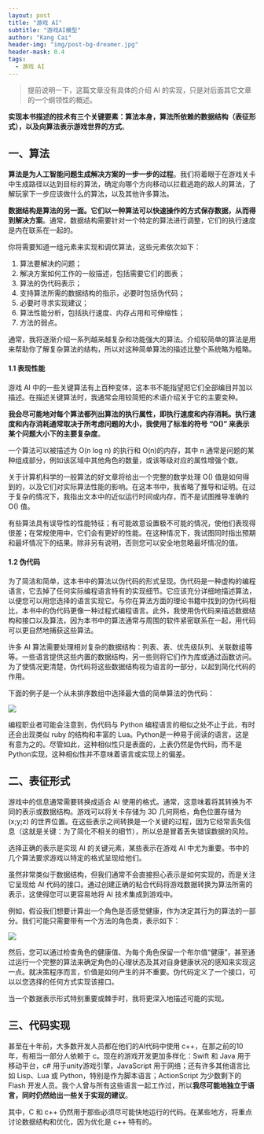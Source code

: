 ```yaml
---
layout: post
title: "游戏 AI"
subtitle: "游戏AI模型"
author: "Kang Cai"
header-img: "img/post-bg-dreamer.jpg"
header-mask: 0.4
tags:
  - 游戏 AI
---
```


> 提前说明一下，这篇文章没有具体的介绍 AI 的实现，只是对后面其它文章的一个纲领性的概述。

**实现本书描述的技术有三个关键要素：算法本身，算法所依赖的数据结构（表征形式），以及向算法表示游戏世界的方式**。

## 一、算法

**算法是为人工智能问题生成解决方案的一步一步的过程**。我们将着眼于在游戏关卡中生成路径以达到目标的算法，确定向哪个方向移动以拦截逃跑的敌人的算法，了解玩家下一步应该做什么的算法，以及其他许多算法。

**数据结构是算法的另一面。它们以一种算法可以快速操作的方式保存数据，从而得到解决方案**。通常，数据结构需要针对一个特定的算法进行调整，它们的执行速度是内在联系在一起的。

你将需要知道一组元素来实现和调优算法，这些元素依次如下：

1. 算法要解决的问题；
2. 解决方案如何工作的一般描述，包括需要它们的图表；
3. 算法的伪代码表示；
4. 支持算法所需的数据结构的指示，必要时包括伪代码；
5. 必要时寻求实现建议；
6. 算法性能分析，包括执行速度、内存占用和可伸缩性；
7. 方法的弱点。

通常，我将逐渐介绍一系列越来越复杂和功能强大的算法。介绍较简单的算法是用来帮助你了解复杂算法的结构，所以对这种简单算法的描述比整个系统略为粗略。

#### 1.1 表现性能

游戏 AI 中的一些关键算法有上百种变体，这本书不能指望把它们全部编目并加以描述。在描述关键算法时，我通常会用较简短的术语介绍关于它的主要变种。

**我会尽可能地对每个算法都列出算法的执行属性，即执行速度和内存消耗。执行速度和内存消耗通常取决于所考虑问题的大小，我使用了标准的符号 “O()” 来表示某个问题大小下的主要复杂度**。

一个算法可以被描述为 O(n log n) 的执行和 O(n)的内存，其中 n 通常是问题的某种组成部分，例如该区域中其他角色的数量，或该等级对应的属性增强个数。

关于计算机科学的一般算法的好文章将给出一个完整的数学处理 O() 值是如何得到的，以及它们对实际算法性能的影响。在这本书中，我省略了推导和证明。在过于复杂的情况下，我指出文本中的近似运行时间或内存，而不是试图推导准确的 O() 值。

有些算法具有误导性的性能特征；有可能故意设置极不可能的情况，使他们表现得很差；在常规使用中，它们会有更好的性能。在这种情况下，我试图同时指出预期和最坏情况下的结果。除非另有说明，否则您可以安全地忽略最坏情况的值。

#### 1.2 伪代码

为了简洁和简单，这本书中的算法以伪代码的形式呈现。伪代码是一种虚构的编程语言，它去掉了任何实际编程语言特有的实现细节。它应该充分详细地描述算法，以便您可以用您选择的语言实现它。与你在算法方面的理论书籍中找到的伪代码相比，本书中的伪代码更像一种过程式编程语言。此外，我使用伪代码来描述数据结构和接口以及算法，因为本书中的算法通常与周围的软件紧密联系在一起，用代码可以更自然地捕获这些算法。

许多 AI 算法需要处理相对复杂的数据结构：列表、表、优先级队列、关联数组等等。一些语言提供这些内置的数据结构，另一些则将它们作为库或通过函数访问。为了使情况更清楚，伪代码将这些数据结构视为语言的一部分，以起到简化代码的作用。

下面的例子是一个从未排序数组中选择最大值的简单算法的伪代码：

<img src="https://kangcai.github.io/img/in-post/post-gameai/3.1.PNG"/>

编程职业者可能会注意到，伪代码与 Python 编程语言的相似之处不止于此，有时还会出现类似 ruby 的结构和丰富的 Lua。Python是一种易于阅读的语言，这是有意为之的。尽管如此，这种相似性只是表面的，上表仍然是伪代码，而不是Python实现，这种相似性并不意味着语言或实现上的偏差。

## 二、表征形式

游戏中的信息通常需要转换成适合 AI 使用的格式。通常，这意味着将其转换为不同的表示或数据结构。游戏可以将关卡存储为 3D 几何网格，角色位置存储为 (x;y;z) 的世界位置。在这些表示之间转换是一个关键的过程，因为它经常丢失信息（这就是关键：为了简化不相关的细节），所以总是冒着丢失错误数据的风险。

选择正确的表示是实现 AI 的关键元素，某些表示在游戏 AI 中尤为重要。书中的几个算法要求游戏以特定的格式呈现给他们。

虽然非常类似于数据结构，但我们通常不会直接担心表示是如何实现的，而是关注它呈现给 AI 代码的接口。通过创建正确的粘合代码将游戏数据转换为算法所需的表示，这使得您可以更容易地将 AI 技术集成到游戏中。

例如，假设我们想要计算出一个角色是否感觉健康，作为决定其行为的算法的一部分。我们可能只需要带有一个方法的角色类，表示如下：

<img src="https://kangcai.github.io/img/in-post/post-gameai/3.2.PNG"/>

然后，您可以通过检查角色的健康值、为每个角色保留一个布尔值“健康”，甚至通过运行一个完整的算法来确定角色的心理状态及其对自身健康状况的感知来实现这一点。就决策程序而言，价值是如何产生的并不重要。伪代码定义了一个接口，可以以您选择的任何方式实现该接口。

当一个数据表示形式特别重要或棘手时，我将更深入地描述可能的实现。

## 三、代码实现

甚至在十年前，大多数开发人员都在他们的AI代码中使用 c++，在那之前的10年，有相当一部分人依赖于 c。现在的游戏开发更加多样化：Swift 和 Java 用于移动平台，c# 用于unity游戏引擎，JavaScript 用于网络；还有许多其他语言比如 Lisp、Lua 或 Python，特别是作为脚本语言；ActionScript 为少数剩下的 Flash 开发人员。我个人曾与所有这些语言一起工作过，所以**我尽可能地独立于语言，同时仍然给出一些关于实现的建议**。

其中，C 和 c++ 仍然用于那些必须尽可能快地运行的代码。在某些地方，将重点讨论数据结构和优化，因为优化是 c++ 特有的。